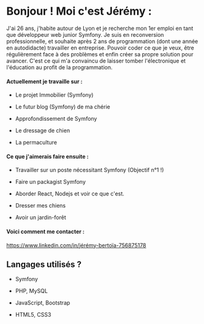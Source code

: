 
# Bonjour ! Moi c'est Jérémy :

J'ai 26 ans, j'habite autour de Lyon et je recherche mon 1er emploi en tant que développeur web junior Symfony.
Je suis en reconversion professionnelle, et souhaite après 2 ans de programmation (dont une année en autodidacte) travailler en entreprise. Pouvoir coder ce que je veux, être régulièrement face à des problèmes et enfin créer sa propre solution pour avancer. C'est ce qui m'a convaincu de laisser tomber l'électronique et l'éducation au profit de la programmation.


#### Actuellement je travaille sur :

- Le projet Immobilier (Symfony)

- Le futur blog (Symfony) de ma chérie

- Approfondissement de Symfony

- Le dressage de chien

- La permaculture
  

#### Ce que j'aimerais faire ensuite :

- Travailler sur un poste nécessitant Symfony (Objectif n°1 !)

- Faire un packagist Symfony

- Aborder React, Nodejs et voir ce que c'est.

- Dresser mes chiens

- Avoir un jardin-forêt
  

#### Voici comment me contacter :

https://www.linkedin.com/in/jérémy-bertoïa-756875178


## Langages utilisés ?

  
+ Symfony

+ PHP, MySQL

+ JavaScript, Bootstrap

+ HTML5, CSS3
